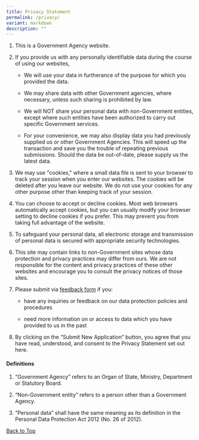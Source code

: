 ```yaml
---
title: Privacy Statement
permalink: /privacy/
variant: markdown
description: ""
---
```

<ol data-tight="true" class="tight">
<li>
<p>This is a Government Agency website.</p>
</li>
<li>
<p>If you provide us with any personally identifiable data during the course
of using our websites,</p>
<ul>
<li>
<p>We will use your data in furtherance of the purpose for which you provided
the data.</p>
</li>
<li>
<p>We may share data with other Government agencies, where necessary, unless
such sharing is prohibited by law.</p>
</li>
<li>
<p>We will NOT share your personal data with non-Government entities, except
where such entities have been authorized to carry out specific Government
services.</p>
</li>
<li>
<p>For your convenience, we may also display data you had previously supplied
us or other Government Agencies. This will speed up the transaction and
save you the trouble of repeating previous submissions. Should the data
be out-of-date, please supply us the latest data.</p>
</li>
</ul>
</li>
<li>
<p>We may use "cookies," where a small data file is sent to your browser
to track your session when you enter our websites. The cookies will be
deleted after you leave our website. We do not use your cookies for any
other purpose other than keeping track of your session.</p>
</li>
<li>
<p>You can choose to accept or decline cookies. Most web browsers automatically
accept cookies, but you can usually modify your browser setting to decline
cookies if you prefer. This may prevent you from taking full advantage
of the website.</p>
</li>
<li>
<p>To safeguard your personal data, all electronic storage and transmission
of personal data is secured with appropriate security technologies.</p>
</li>
<li>
<p>This site may contain links to non-Government sites whose data protection
and privacy practices may differ from ours. We are not responsible for
the content and privacy practices of these other websites and encourage
you to consult the privacy notices of those sites.</p>
</li>
<li>
<p>Please submit via <a href="#" rel="noopener noreferrer nofollow" target="_self">feedback form</a> if you:</p>
<ul>
<li>
<p>have any inquiries or feedback on our data protection policies and procedures</p>
</li>
<li>
<p>need more information on or access to data which you have provided to
us in the past</p>
</li>
</ul>
</li>
<li>
<p>By clicking on the “Submit New Application” button, you agree that you
have read, understood, and consent to the Privacy Statement set out here.</p>
</li>
</ol>
<h4>Definitions</h4>
<ol data-tight="true" class="tight">
<li>
<p>“Government Agency” refers to an Organ of State, Ministry, Department
or Statutory Board.</p>
</li>
<li>
<p>“Non-Government entity” refers to a person other than a Government Agency.</p>
</li>
<li>
<p>“Personal data” shall have the same meaning as its definition in the Personal
Data Protection Act 2012 (No. 26 of 2012).</p>
</li>
</ol>
<p><a href="#privacy-top" rel="noopener noreferrer nofollow" target="_self">Back to Top</a>
</p>